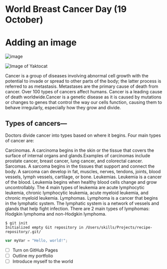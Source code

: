# World Breast Cancer Day (19 October)

# Adding an image
![image](https://github.com/user-attachments/assets/d5d87a3a-6e85-4412-8bb2-6ab9513a2622)

![Image of Yaktocat](https://octodex.github.com/images/yaktocat.png)

Cancer is a group of diseases involving abnormal cell growth with the potential to invade or spread to other parts of the body; the latter process is referred to as metastasis. Metastases are the primary cause of death from cancer. Over 100 types of cancers affect humans. Cancer is a leading cause of death worldwide.Cancer is a genetic disease as it is caused by mutations or changes to genes that control the way our cells function, causing them to behave irregularly, especially how they grow and divide.

## Types of cancers—

Doctors divide cancer into types based on where it begins. Four main types of cancer are:

Carcinomas. A carcinoma begins in the skin or the tissue that covers the surface of internal organs and glands.Examples of carcinomas include prostate cancer, breast cancer, lung cancer, and colorectal cancer.
Sarcomas. A sarcoma begins in the tissues that support and connect the body. A sarcoma can develop in fat, muscles, nerves, tendons, joints, blood vessels, lymph vessels, cartilage, or bone.
Leukemias. Leukemia is a cancer of the blood. Leukemia begins when healthy blood cells change and grow uncontrollably. The 4 main types of leukemia are acute lymphocytic leukemia, chronic lymphocytic leukemia, acute myeloid leukemia, and chronic myeloid leukemia.
Lymphomas. Lymphoma is a cancer that begins in the lymphatic system. The lymphatic system is a network of vessels and glands that help fight infection. There are 2 main types of lymphomas: Hodgkin lymphoma and non-Hodgkin lymphoma.
```
$ git init
Initialized empty Git repository in /Users/skills/Projects/recipe-repository/.git/
```

``` javascript
var myVar = "Hello, world!";
```

- [ ] Turn on GitHub Pages
- [ ] Outline my portfolio
- [ ] Introduce myself to the world
